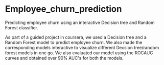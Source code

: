 # Employee_churn_prediction
Predicting employee churn using an interactive Decision tree and Random Forest classifier. 

As part of a guided project in coursera, we used a Decision tree and a Random Forest model to predict employee churn. We also made the corresponding models interactive to visualize different Decsion tree/random forest models in one go. We also evaluated our model using the ROCAUC curves and obtained over 90% AUC's for both the models. 
